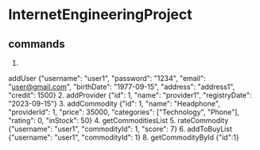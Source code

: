 # InternetEngineeringProject


## commands

1. 
addUser {"username": "user1", "password": "1234", "email": "user@gmail.com", "birthDate": "1977-09-15", "address": "address1", "credit": 1500}
2. 
addProvider {"id": 1, "name": "provider1", "registryDate": "2023-09-15"}
3. 
addCommodity {"id": 1, "name": "Headphone", "providerId": 1, "price": 35000, "categories": ["Technology", "Phone"], "rating": 0, "inStock": 50} 
4. 
getCommoditiesList 
5. 
rateCommodity {"username": "user1", "commodityId": 1, "score": 7}
6.
addToBuyList {"username": "user1", "commodityId": 1}
8.
getCommodityById {"id":1}